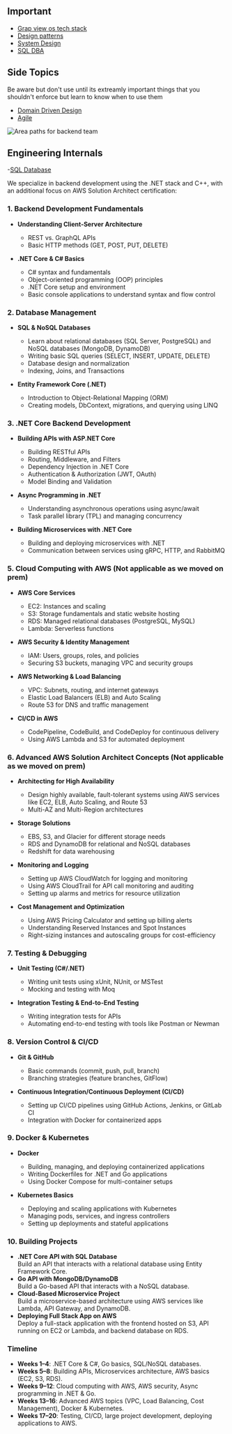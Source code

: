 ## Important 
- [Grap view os tech stack](https://coggle.it/diagram/ZtMDf8rvLIwlbc-0/t/backend-engineering/44ac2c05e0c7fcdd9920723c49ec128e5a65bcc430a145638eb01f5c64a884a1)
- [Design patterns](https://www.youtube.com/watch?v=rylaiB2uH2A)
- [System Design](https://www.youtube.com/watch?v=MbjObHmDbZo)
- [SQL DBA](https://www.youtube.com/watch?v=s5D-akIgaSQ&list=PLDYqU5RH_aX1YFzkgpbemCHfAkuHkUu7c)

  

## Side Topics 

Be aware but don't use until its extreamly important 
 things that you shouldn't enforce but learn to know when to use them 
- [Domain Driven Design](https://www.youtube.com/watch?v=JubdZIdLQ4M&list=PLsrRMpHuSOU1_AaGbbuJSxhYZmhsWYirn)
- [Agile](https://www.youtube.com/watch?v=cz7h2WO5Tk4&list=PLsrRMpHuSOU1GAMptOMTnrvj-naPznEwa)

![Area paths for backend team](https://github.com/user-attachments/assets/64648dec-8a2c-4837-bcf6-f8b5f1d5ceac)

## Engineering Internals
-[SQL Database](https://www.youtube.com/watch?v=HhqOrbX3Bls&list=PLDYqU5RH_aX1VSVvjdla9TOKf939UhIDB)


We specialize in backend development using the .NET stack and C++, with an additional focus on AWS Solution Architect certification:

### 1. **Backend Development Fundamentals**
   - **Understanding Client-Server Architecture**
     - REST vs. GraphQL APIs
     - Basic HTTP methods (GET, POST, PUT, DELETE)

   - **.NET Core & C# Basics**
     - C# syntax and fundamentals
     - Object-oriented programming (OOP) principles
     - .NET Core setup and environment
     - Basic console applications to understand syntax and flow control
 

### 2. **Database Management**
   - **SQL & NoSQL Databases**
     - Learn about relational databases (SQL Server, PostgreSQL) and NoSQL databases (MongoDB, DynamoDB)
     - Writing basic SQL queries (SELECT, INSERT, UPDATE, DELETE)
     - Database design and normalization
     - Indexing, Joins, and Transactions

   - **Entity Framework Core (.NET)**
     - Introduction to Object-Relational Mapping (ORM)
     - Creating models, DbContext, migrations, and querying using LINQ


### 3. **.NET Core Backend Development**
   - **Building APIs with ASP.NET Core**
     - Building RESTful APIs
     - Routing, Middleware, and Filters
     - Dependency Injection in .NET Core
     - Authentication & Authorization (JWT, OAuth)
     - Model Binding and Validation

   - **Async Programming in .NET**
     - Understanding asynchronous operations using async/await
     - Task parallel library (TPL) and managing concurrency

   - **Building Microservices with .NET Core**
     - Building and deploying microservices with .NET
     - Communication between services using gRPC, HTTP, and RabbitMQ

### 5. **Cloud Computing with AWS** (Not applicable as we moved on prem)
   - **AWS Core Services**
     - EC2: Instances and scaling
     - S3: Storage fundamentals and static website hosting
     - RDS: Managed relational databases (PostgreSQL, MySQL)
     - Lambda: Serverless functions

   - **AWS Security & Identity Management**
     - IAM: Users, groups, roles, and policies
     - Securing S3 buckets, managing VPC and security groups

   - **AWS Networking & Load Balancing**
     - VPC: Subnets, routing, and internet gateways
     - Elastic Load Balancers (ELB) and Auto Scaling
     - Route 53 for DNS and traffic management

   - **CI/CD in AWS**
     - CodePipeline, CodeBuild, and CodeDeploy for continuous delivery
     - Using AWS Lambda and S3 for automated deployment

### 6. **Advanced AWS Solution Architect Concepts** (Not applicable as we moved on prem)
   - **Architecting for High Availability**
     - Design highly available, fault-tolerant systems using AWS services like EC2, ELB, Auto Scaling, and Route 53
     - Multi-AZ and Multi-Region architectures

   - **Storage Solutions**
     - EBS, S3, and Glacier for different storage needs
     - RDS and DynamoDB for relational and NoSQL databases
     - Redshift for data warehousing

   - **Monitoring and Logging**
     - Setting up AWS CloudWatch for logging and monitoring
     - Using AWS CloudTrail for API call monitoring and auditing
     - Setting up alarms and metrics for resource utilization

   - **Cost Management and Optimization**
     - Using AWS Pricing Calculator and setting up billing alerts
     - Understanding Reserved Instances and Spot Instances
     - Right-sizing instances and autoscaling groups for cost-efficiency

### 7. **Testing & Debugging**
   - **Unit Testing (C#/.NET)**
     - Writing unit tests using xUnit, NUnit, or MSTest
     - Mocking and testing with Moq

   - **Integration Testing & End-to-End Testing**
     - Writing integration tests for APIs
     - Automating end-to-end testing with tools like Postman or Newman

### 8. **Version Control & CI/CD**
   - **Git & GitHub**
     - Basic commands (commit, push, pull, branch)
     - Branching strategies (feature branches, GitFlow)

   - **Continuous Integration/Continuous Deployment (CI/CD)**
     - Setting up CI/CD pipelines using GitHub Actions, Jenkins, or GitLab CI
     - Integration with Docker for containerized apps

### 9. **Docker & Kubernetes**
   - **Docker**
     - Building, managing, and deploying containerized applications
     - Writing Dockerfiles for .NET and Go applications
     - Using Docker Compose for multi-container setups

   - **Kubernetes Basics**
     - Deploying and scaling applications with Kubernetes
     - Managing pods, services, and ingress controllers
     - Setting up deployments and stateful applications

### 10. **Building Projects**
   - **.NET Core API with SQL Database**  
     Build an API that interacts with a relational database using Entity Framework Core.
   - **Go API with MongoDB/DynamoDB**  
     Build a Go-based API that interacts with a NoSQL database.
   - **Cloud-Based Microservice Project**  
     Build a microservice-based architecture using AWS services like Lambda, API Gateway, and DynamoDB.
   - **Deploying Full Stack App on AWS**  
     Deploy a full-stack application with the frontend hosted on S3, API running on EC2 or Lambda, and backend database on RDS.

### Timeline
- **Weeks 1–4**: .NET Core & C#, Go basics, SQL/NoSQL databases.
- **Weeks 5–8**: Building APIs, Microservices architecture, AWS basics (EC2, S3, RDS).
- **Weeks 9–12**: Cloud computing with AWS, AWS security, Async programming in .NET & Go.
- **Weeks 13–16**: Advanced AWS topics (VPC, Load Balancing, Cost Management), Docker & Kubernetes.
- **Weeks 17–20**: Testing, CI/CD, large project development, deploying applications to AWS.
 
